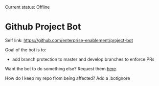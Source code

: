 Current status: Offline

# Github Project Bot

Self link: https://github.com/enterprise-enablement/project-bot

Goal of the bot is to:
- add branch protection to master and develop branches to enforce PRs

Want the bot to do something else? Request them [here](https://github.com/enterprise-enablement/project-bot/issues).

How do I keep my repo from being affected? Add a .botignore

